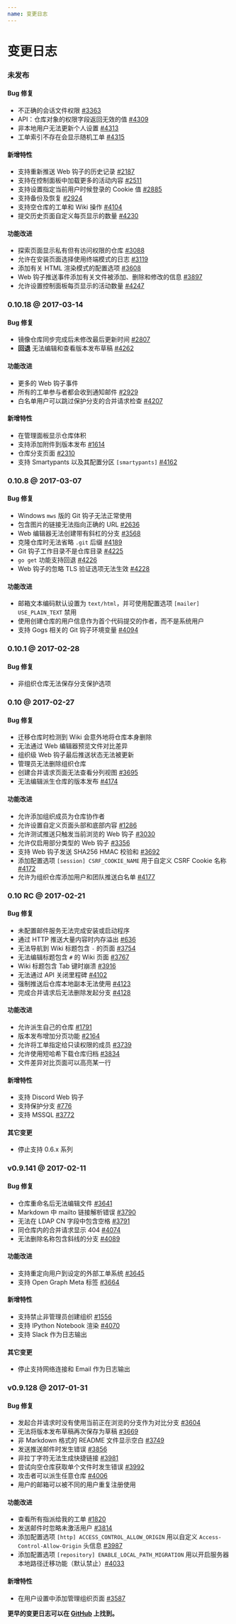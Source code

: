 ```yaml
---
name: 变更日志
---
```


# 变更日志

### 未发布

#### Bug 修复

- 不正确的会话文件权限 [#3363](https://github.com/gogits/gogs/issues/3363)
- API：仓库对象的权限字段返回无效的值 [#4309](https://github.com/gogits/gogs/issues/4309)
- 非本地用户无法更新个人设置 [#4313](https://github.com/gogits/gogs/issues/4313)
- 工单索引不存在会显示随机工单 [#4315](https://github.com/gogits/gogs/issues/4315)

#### 新增特性

- 支持重新推送 Web 钩子的历史记录 [#2187](https://github.com/gogits/gogs/issues/2187)
- 支持在控制面板中加载更多的活动内容 [#2511](https://github.com/gogits/gogs/issues/2511)
- 支持设置指定当前用户时候登录的 Cookie 值 [#2885](https://github.com/gogits/gogs/issues/2885)
- 支持备份及恢复 [#2924](https://github.com/gogits/gogs/issues/2924)
- 支持空仓库的工单和 Wiki 操作 [#4104](https://github.com/gogits/gogs/issues/4104)
- 提交历史页面自定义每页显示的数量 [#4230](https://github.com/gogits/gogs/issues/4230)

#### 功能改进

- 探索页面显示私有但有访问权限的仓库 [#3088](https://github.com/gogits/gogs/issues/3088)
- 允许在安装页面选择使用终端模式的日志 [#3119](https://github.com/gogits/gogs/issues/3119)
- 添加有关 HTML 渲染模式的配置选项 [#3608](https://github.com/gogits/gogs/issues/3608)
- Web 钩子推送事件添加有关文件被添加、删除和修改的信息 [#3897](https://github.com/gogits/gogs/issues/3897)
- 允许设置控制面板每页显示的活动数量 [#4247](https://github.com/gogits/gogs/issues/4247)

### 0.10.18 @ 2017-03-14

#### Bug 修复

- 镜像仓库同步完成后未修改最后更新时间 [#2807](https://github.com/gogits/gogs/issues/2807)
- **回退** 无法编辑和查看版本发布草稿 [#4262](https://github.com/gogits/gogs/issues/4262)

#### 功能改进

- 更多的 Web 钩子事件
- 所有的工单参与者都会收到通知邮件 [#2929](https://github.com/gogits/gogs/issues/2929)
- 白名单用户可以跳过保护分支的合并请求检查 [#4207](https://github.com/gogits/gogs/issues/4207)

#### 新增特性

- 在管理面板显示仓库体积
- 支持添加附件到版本发布 [#1614](https://github.com/gogits/gogs/issues/1614)
- 仓库分支页面 [#2310](https://github.com/gogits/gogs/issues/2310)
- 支持 Smartypants 以及其配置分区 `[smartypants]` [#4162](https://github.com/gogits/gogs/issues/4162)

### 0.10.8 @ 2017-03-07

#### Bug 修复

- Windows `mws` 版的 Git 钩子无法正常使用
- 包含图片的链接无法指向正确的 URL [#2636](https://github.com/gogits/gogs/issues/2636)
- Web 编辑器无法创建带有斜杠的分支 [#3568](https://github.com/gogits/gogs/issues/3568)
- 克隆仓库时无法省略 `.git` 后缀 [#4189](https://github.com/gogits/gogs/issues/4189)
- Git 钩子工作目录不是仓库目录 [#4225](https://github.com/gogits/gogs/issues/4225)
- `go get` 功能支持回退 [#4226](https://github.com/gogits/gogs/issues/4226)
- Web 钩子的忽略 TLS 验证选项无法生效 [#4228](https://github.com/gogits/gogs/issues/4228)

#### 功能改进

- 邮箱文本编码默认设置为 `text/html`，并可使用配置选项 `[mailer] USE_PLAIN_TEXT` 禁用
- 使用创建仓库的用户信息作为首个代码提交的作者，而不是系统用户
- 支持 Gogs 相关的 Git 钩子环境变量 [#4094](https://github.com/gogits/gogs/issues/4094)

### 0.10.1 @ 2017-02-28

#### Bug 修复

- 非组织仓库无法保存分支保护选项

### 0.10 @ 2017-02-27

#### Bug 修复

- 迁移仓库时检测到 Wiki 会意外地将仓库本身删除
- 无法通过 Web 编辑器预览文件对比差异
- 组织级 Web 钩子最后推送状态无法被更新
- 管理员无法删除组织仓库
- 创建合并请求页面无法查看分列视图 [#3695](https://github.com/gogits/gogs/issues/3695)
- 无法编辑派生仓库的版本发布 [#4174](https://github.com/gogits/gogs/issues/4174)

#### 功能改进

- 允许添加组织成员为仓库协作者
- 允许设置自定义页面头部和底部内容 [#1286](https://github.com/gogits/gogs/issues/1286)
- 允许测试推送只触发当前浏览的 Web 钩子 [#3030](https://github.com/gogits/gogs/issues/3030)
- 允许仅启用部分类型的 Web 钩子 [#3356](https://github.com/gogits/gogs/issues/3356)
- 支持 Web 钩子发送 SHA256 HMAC 校验和 [#3692](https://github.com/gogits/gogs/issues/3692)
- 添加配置选项 `[session] CSRF_COOKIE_NAME` 用于自定义 CSRF Cookie 名称 [#4172](https://github.com/gogits/gogs/issues/4172)
- 允许为组织仓库添加用户和团队推送白名单 [#4177](https://github.com/gogits/gogs/issues/4177)

### 0.10 RC @ 2017-02-21

#### Bug 修复

- 未配置邮件服务无法完成安装或启动程序
- 通过 HTTP 推送大量内容时内存溢出 [#636](https://github.com/gogits/gogs/issues/636)
- 无法导航到 Wiki 标题包含 `-` 的页面 [#3754](https://github.com/gogits/gogs/issues/3754)
- 无法编辑标题包含 `#` 的 Wiki 页面 [#3767](https://github.com/gogits/gogs/issues/3767)
- Wiki 标题包含 Tab 键时崩溃 [#3916](https://github.com/gogits/gogs/issues/3916)
- 无法通过 API 关闭里程碑 [#4102](https://github.com/gogits/gogs/issues/4102)
- 强制推送后仓库本地副本无法使用 [#4123](https://github.com/gogits/gogs/issues/4123)
- 完成合并请求后无法删除发起分支 [#4128](https://github.com/gogits/gogs/issues/4128)

#### 功能改进

- 允许派生自己的仓库 [#1791](https://github.com/gogits/gogs/issues/1791)
- 版本发布增加分页功能 [#2164](https://github.com/gogits/gogs/issues/2164)
- 允许将工单指定给只读权限的成员 [#3739](https://github.com/gogits/gogs/issues/3739)
- 允许使用短哈希下载仓库归档 [#3834](https://github.com/gogits/gogs/issues/3834)
- 文件差异对比页面可以高亮某一行

#### 新增特性

- 支持 Discord Web 钩子
- 支持保护分支 [#776](https://github.com/gogits/gogs/issues/776)
- 支持 MSSQL [#3772](https://github.com/gogits/gogs/pull/3772)

#### 其它变更

- 停止支持 0.6.x 系列

### v0.9.141 @ 2017-02-11

#### Bug 修复

- 仓库重命名后无法编辑文件 [#3641](https://github.com/gogits/gogs/issues/3641)
- Markdown 中 mailto 链接解析错误 [#3790](https://github.com/gogits/gogs/issues/3790)
- 无法在 LDAP CN 字段中包含空格 [#3791](https://github.com/gogits/gogs/issues/3791)
- 同仓库内的合并请求显示 404 [#4074](https://github.com/gogits/gogs/issues/4074)
- 无法删除名称包含斜线的分支 [#4089](https://github.com/gogits/gogs/issues/4089)

#### 功能改进

- 支持重定向用户到设定的外部工单系统 [#3645](https://github.com/gogits/gogs/issues/3645)
- 支持 Open Graph Meta 标签 [#3664](https://github.com/gogits/gogs/pull/3664)

#### 新增特性

- 支持禁止非管理员创建组织 [#1556](https://github.com/gogits/gogs/issues/1556)
- 支持 IPython Notebook 渲染 [#4070](https://github.com/gogits/gogs/pull/4070)
- 支持 Slack 作为日志输出

#### 其它变更

- 停止支持网络连接和 Email 作为日志输出

### v0.9.128 @ 2017-01-31

#### Bug 修复

- 发起合并请求时没有使用当前正在浏览的分支作为对比分支 [#3604](https://github.com/gogits/gogs/issues/3604)
- 无法将版本发布草稿再次保存为草稿 [#3669](https://github.com/gogits/gogs/issues/3669)
- 非 Markdown 格式的 README 文件显示空白 [#3749](https://github.com/gogits/gogs/issues/3749)
- 发送推送邮件时发生错误 [#3856](https://github.com/gogits/gogs/issues/3856)
- 非拉丁字符无法生成快捷链接 [#3981](https://github.com/gogits/gogs/issues/3981)
- 尝试向空仓库获取单个文件时发生错误 [#3992](https://github.com/gogits/gogs/issues/3992)
- 攻击者可以派生任意仓库 [#4006](https://github.com/gogits/gogs/issues/4006)
- 用户的邮箱可以被不同的用户重复注册使用

#### 功能改进

- 查看所有指派给我的工单 [#1820](https://github.com/gogits/gogs/issues/1820)
- 发送邮件时忽略未激活用户 [#3814](https://github.com/gogits/gogs/issues/3814)
- 添加配置选项 `[http] ACCESS_CONTROL_ALLOW_ORIGIN` 用以自定义 `Access-Control-Allow-Origin` 头信息 [#3987](https://github.com/gogits/gogs/issues/3987)
- 添加配置选项 `[repository] ENABLE_LOCAL_PATH_MIGRATION` 用以开启服务器本地路径迁移功能（默认禁止）[#4033](https://github.com/gogits/gogs/issues/4033)

#### 新增特性

- 在用户设置中添加管理组织页面 [#3587](https://github.com/gogits/gogs/pull/3587)

**更早的变更日志可以在 [GitHub](https://github.com/gogits/gogs/releases?after=v0.9.128) 上找到。**

